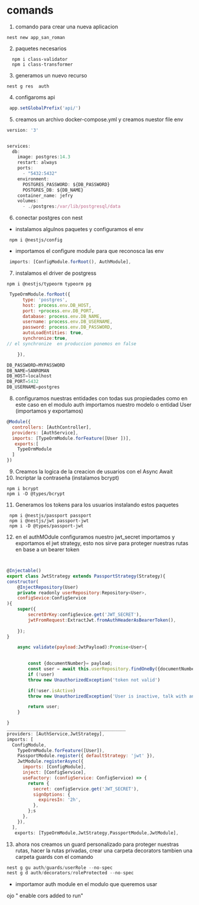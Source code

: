 # comands
1. comando para crear una nueva aplicacion 

```
nest new app_san_roman
```
2. paquetes necesarios
```
  npm i class-validator
  npm i class-transformer
```
3. generamos un nuevo recurso
```
nest g res  auth
```
4. configaroms api
```js
 app.setGlobalPrefix('api/')
```
5. creamos un archivo docker-compose.yml y creamos nuestor file env

```js
version: '3'


services:
  db:
    image: postgres:14.3
    restart: always
    ports:
      - "5432:5432"
    environment:
      POSTGRES_PASSWORD: ${DB_PASSWORD}
      POSTGRES_DB: ${DB_NAME} 
    container_name: jefry
    volumes:
      - ./postgres:/var/lib/postgresql/data

```
6. conectar postgres con nest
- instalamos algulnos paquetes y configuramos el env


```
 npm i @nestjs/config

```
- importamos el configure module para que reconosca las env
```js
 imports: [ConfigModule.forRoot(), AuthModule],
```
7. instalamos el driver de postgress
```
npm i @nestjs/typeorm typeorm pg
```
```js
 TypeOrmModule.forRoot({
      type: 'postgres',
      host: process.env.DB_HOST,
      port: +process.env.DB_PORT,
      database: process.env.DB_NAME,
      username: process.env.DB_USERNAME,
      password: process.env.DB_PASSWORD,
      autoLoadEntities: true,
      synchronize:true,
// el synchronize  en produccion ponemos en false

    }),

```
```js
DB_PASSWORD=MYPASSWORD
DB_NAME=SANROMAN
DB_HOST=localhost
DB_PORT=5432
DB_USERNAME=postgres
```

8. configuramos nuestras entidades con todas sus propiedades como en este caso en el modulo auth importamos nuestro modelo o entidad User (importamos y exportamos)

```js
@Module({
  controllers: [AuthController],
  providers: [AuthService],
  imports: [TypeOrmModule.forFeature([User ])],
   exports:[
    TypeOrmModule
  ]
})

```

9. Creamos la logica de la creacion de usuarios con el Async Await
10. Incriptar la contraseña (instalamos bcrypt)
```
npm i bcrypt
npm i -D @types/bcrypt

```
11. Generamos los tokens para los usuarios instalando estos paquetes
```
 npm i @nestjs/passport passport
 npm i @nestjs/jwt passport-jwt
 npm i -D @types/passport-jwt

```
12. en el authMOdule configuramos nuestro jwt_secret importamos y exportamos el jwt strategy, esto nos sirve para proteger nuestras rutas en base a un bearer token

```js


@Injectable()
export class JwtStrategy extends PassportStrategy(Strategy){
constructor(
    @InjectRepository(User)
    private readonly userRepository:Repository<User>,
    configSevice:ConfigService
){
    super({
        secretOrKey:configSevice.get('JWT_SECRET'),
        jwtFromRequest:ExtractJwt.fromAuthHeaderAsBearerToken(),
        
    });
}

    async validate(payload:JwtPayload):Promise<User>{
        

        const {documentNumber}= payload;
        const user = await this.userRepository.findOneBy({documentNumber});
        if (!user)
        throw new UnauthorizedException('token not valid')

        if(!user.isActive)
        throw new UnauthorizedException('User is inactive, talk with an  admin');

        return user;
    }

}
_____________________________________________
providers: [AuthService,JwtStrategy],
imports: [
  ConfigModule,
    TypeOrmModule.forFeature([User]),
    PassportModule.register({ defaultStrategy: 'jwt' }),
    JwtModule.registerAsync({
      imports: [ConfigModule],
      inject: [ConfigService],
      useFactory: (configService: ConfigService) => {
        return {
          secret: configService.get('JWT_SECRET'),
          signOptions: {
            expiresIn: '2h',
          },
        };s
      },
    }),
  ],
   exports: [TypeOrmModule,JwtStrategy,PassportModule,JwtModule],
```
13. ahora nos creamos un guard personalizado para proteger nuestras rutas, hacer la rutas privadas, crear una carpeta decorators tambien una carpeta guards con el comando

```js
nest g gu auth/guards/userRole --no-spec
nest g d auth/decorators/roleProtected --no-spec
```
- importamor auth module en el modulo que queremos usar





ojo " enable cors added to run"

